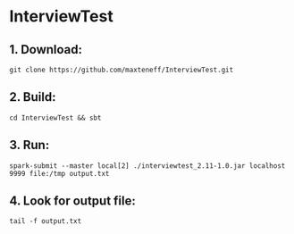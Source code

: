 # InterviewTest

## 1. Download: 
```
git clone https://github.com/maxteneff/InterviewTest.git
```
## 2. Build: 
```
cd InterviewTest && sbt
```
## 3. Run: 
```
spark-submit --master local[2] ./interviewtest_2.11-1.0.jar localhost 9999 file:/tmp output.txt
```
## 4. Look for output file: 
```
tail -f output.txt
```
